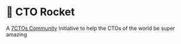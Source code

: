 # 🚀 CTO Rocket 
A [7CTOs Community](https://7ctos.com) Initiative to help the CTOs of the world be super amazing
